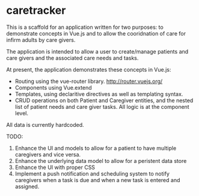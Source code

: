 # caretracker

This is a scaffold for an application written for two purposes: to demonstrate concepts in Vue.js and to allow the cooridnation of care for infirm adults by care givers.

The application is intended to allow a user to create/manage patients and care givers and the associated care needs and tasks.

At present, the application demonstrates these concepts in Vue.js:

- Routing using the vue-router library.  http://router.vuejs.org/
- Components using Vue.extend
- Templates, using declaritive directives as well as templating syntax.
- CRUD operations on both Patient and Caregiver entities, and the nested list of patient needs and care giver tasks.  All logic is at the component level.


All data is currently hardcoded.

TODO:

1. Enhance the UI and models to allow for a patient to have multiple caregivers and vice versa.
2. Enhance the underlying data model to allow for a peristent data store
3. Enhance the UI with proper CSS
4. Implement a push notification and scheduling system to notify caregivers when a task is due and when a new task is entered and assigned.
